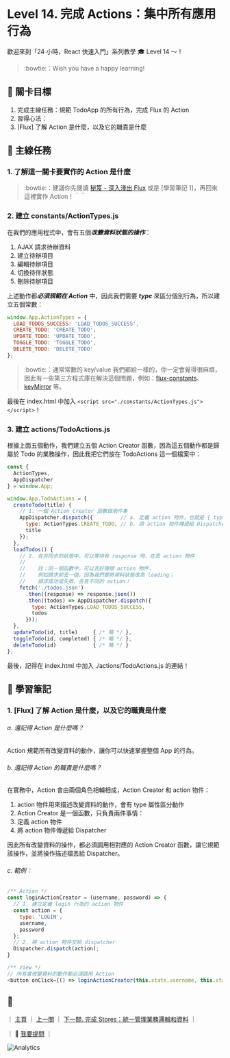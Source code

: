 # Level 14. 完成 Actions：集中所有應用行為

歡迎來到「24 小時，React 快速入門」系列教學 :mortar_board: Level 14 ～！
> :bowtie:：Wish you have a happy learning!


## :checkered_flag: 關卡目標

1. 完成主線任務：規範 TodoApp 的所有行為，完成 Flux 的 Action
2. 習得心法：
  1. [Flux] 了解 Action 是什麼，以及它的職責是什麼


## :triangular_flag_on_post: 主線任務

### 1. 了解這一關卡要實作的 Action 是什麼

> :bowtie:：建議你先閱讀 [秘笈 - 深入淺出 Flux](https://medium.com/p/44a48c320e11) 或是 [學習筆記 1]，再回來這裡實作 Action！＾＾

### 2. 建立 constants/ActionTypes.js

在我們的應用程式中，會有五個***改變資料狀態的操作***：

1. AJAX 請求待辦資料
2. 建立待辦項目
3. 編輯待辦項目
4. 切換待伴狀態
5. 刪除待辦項目

上述動作都***必須規範在 Action*** 中，因此我們需要 ***type*** 來區分個別行為，所以建立五個常數：

```js
window.App.ActionTypes = {
  LOAD_TODOS_SUCCESS: 'LOAD_TODOS_SUCCESS',
  CREATE_TODO: 'CREATE_TODO',
  UPDATE_TODO: 'UPDATE_TODO',
  TOGGLE_TODO: 'TOGGLE_TODO',
  DELETE_TODO: 'DELETE_TODO'
};
```

> :bowtie:：通常常數的 key/value 我們都給一樣的，你一定會覺得很麻煩，因此有一些第三方程式庫在解決這個問題，例如：[flux-constants](https://github.com/boichee/flux-constants)、[keyMirror](https://github.com/STRML/keyMirror) 等。

最後在 index.html 中加入 `<script src="./constants/ActionTypes.js"></script>`！

### 3. 建立 actions/TodoActions.js

根據上面五個動作，我們建立五個 Action Creator 函數，因為這五個動作都是歸屬於 Todo 的業務操作，因此我把它們放在 TodoActions 這一個檔案中：

```js
const {
  ActionTypes,
  AppDispatcher
} = window.App;

window.App.TodoActions = {
  createTodo(title) {
    // 1. 一個 Action Creator 函數做兩件事
    AppDispatcher.dispatch({         // a. 定義 action 物件，也就是 { type: ..., title: ... }
      type: ActionTypes.CREATE_TODO, // b. 將 action 物件傳遞給 Dispatcher，這裡用 .dispatch() 將 action 丟給 Dispacther
      title
    });
  },
  loadTodos() {
    // 2. 在非同步的狀態中，可以等待有 response 時，在丟 action 物件
    //
    //    註：同一個函數中，可以丟好幾個 action 物件，
    //    例如請求前丟一個，因為我們要將資料狀態改為 loading；
    //    請求成功或失敗，各丟不同的 action！
    fetch('./todos.json')
      .then((response) => response.json())
      .then((todos) => AppDispatcher.dispatch({
        type: ActionTypes.LOAD_TODOS_SUCCESS,
        todos
      }));
  },
  updateTodo(id, title)     { /* 略 */ },
  toggleTodo(id, completed) { /* 略 */ },
  deleteTodo(id)            { /* 略 */ }
};
```

最後，記得在 index.html 中加入 ./actions/TodoActions.js 的連結！


## :book: 學習筆記

### 1. [Flux] 了解 Action 是什麼，以及它的職責是什麼

###### a. 還記得 Action 是什麼嗎？

Action 規範所有改變資料的動作，讓你可以快速掌握整個 App 的行為。

###### b. 還記得 Action 的職責是什麼嗎？

在實務中，Action 會由兩個角色相輔相成，Action Creator 和 action 物件：

1. action 物件用來描述改變資料的動作，會有 type 屬性區分動作
2. Action Creator 是一個函數，只負責兩件事情：
  1. 定義 action 物件
  2. 將 action 物件傳遞給 Dispatcher

因此所有改變資料的操作，都必須調用相對應的 Action Creator 函數，讓它規範該操作，並將操作描述檔丟給 Dispatcher。

###### c. 範例：

```js
/** Action */
const loginActionCreator = (username, password) => {
  // 1. 建立定義 login 行為的 action 物件
  const action = {
    type: 'LOGIN',
    username,
    password
  };
  // 2. 將 action 物件交給 dispatcher
  Dispatcher.dispatch(action);
}

/** View */
// 所有會改變資料的動作都必須調用 Action
<button onClick={() => loginActionCreator(this.state.username, this.state.password)}>login</button>
```


## :rocket:

｜ [主頁](../../../) ｜ [上一關](../level-13_flux-dispatcher) ｜ [下一關. 完成 Stores：統一管理業務邏輯和資料](../level-15_flux-stores) ｜

｜ :raising_hand: [我要提問](https://github.com/shiningjason1989/react-quick-tutorial/issues/new) ｜


![Analytics](https://shining-ga-beacon.appspot.com/UA-77436651-1/level-14_flux-actions?pixel)
